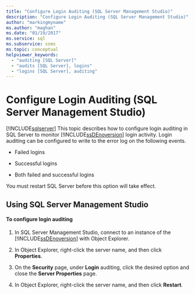 ```yaml
---
title: "Configure Login Auditing (SQL Server Management Studio)"
description: "Configure Login Auditing (SQL Server Management Studio)"
author: "markingmyname"
ms.author: "maghan"
ms.date: "01/19/2017"
ms.service: sql
ms.subservice: ssms
ms.topic: conceptual
helpviewer_keywords:
  - "auditing [SQL Server]"
  - "audits [SQL Server], logins"
  - "logins [SQL Server], auditing"
---
```

# Configure Login Auditing (SQL Server Management Studio)
[!INCLUDE[sqlserver](../includes/applies-to-version/sqlserver.md)]
This topic describes how to configure login auditing in SQL Server to monitor [!INCLUDE[ssDEnoversion](../includes/ssdenoversion-md.md)] login activity. Login auditing can be configured to write to the error log on the following events.  
  
-   Failed logins  
  
-   Successful logins  
  
-   Both failed and successful logins  
  
You must restart SQL Server before this option will take effect.  
  
## <a name="SSMSProcedure"></a>Using SQL Server Management Studio  
  
#### To configure login auditing  
  
1.  In SQL Server Management Studio, connect to an instance of the [!INCLUDE[ssDEnoversion](../includes/ssdenoversion-md.md)] with Object Explorer.  
  
2.  In Object Explorer, right-click the server name, and then click **Properties**.  
  
3.  On the **Security** page, under **Login** auditing, click the desired option and close the **Server Properties** page.  
  
4.  In Object Explorer, right-click the server name, and then click **Restart**.  
  
